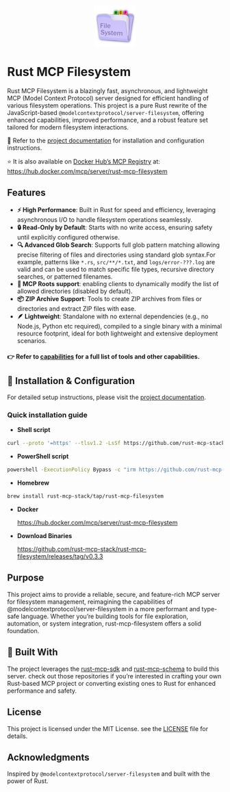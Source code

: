 <p align="center">
  <img width="96" src="./docs/_media/rust-mcp-filesystem.png" alt="Rust MCP Filesystem Logo" width="300">
</p>

# Rust MCP Filesystem

Rust MCP Filesystem is a blazingly fast, asynchronous, and lightweight MCP (Model Context Protocol) server designed for efficient handling of various filesystem operations.
This project is a pure Rust rewrite of the JavaScript-based `@modelcontextprotocol/server-filesystem`, offering enhanced capabilities, improved performance, and a robust feature set tailored for modern filesystem interactions.

📝 Refer to the [project documentation](https://rust-mcp-stack.github.io/rust-mcp-filesystem) for installation and configuration instructions.

⭐️ It is also available on [Docker Hub’s MCP Registry](https://hub.docker.com/mcp/server/rust-mcp-filesystem) at: https://hub.docker.com/mcp/server/rust-mcp-filesystem

## Features

- **⚡ High Performance**: Built in Rust for speed and efficiency, leveraging asynchronous I/O to handle filesystem operations seamlessly.
- **🔒 Read-Only by Default**: Starts with no write access, ensuring safety until explicitly configured otherwise.
- **🔍 Advanced Glob Search**: Supports full glob pattern matching allowing precise filtering of files and directories using standard glob syntax.For example, patterns like `*.rs`, `src/**/*.txt`, and `logs/error-???.log` are valid and can be used to match specific file types, recursive directory searches, or patterned filenames.
- **🔄 MCP Roots support**: enabling clients to dynamically modify the list of allowed directories (disabled by default).
- **📦 ZIP Archive Support**: Tools to create ZIP archives from files or directories and extract ZIP files with ease.
- **🪶 Lightweight**: Standalone with no external dependencies (e.g., no Node.js, Python etc required), compiled to a single binary with a minimal resource footprint, ideal for both lightweight and extensive deployment scenarios.

#### 👉 Refer to [capabilities](https://rust-mcp-stack.github.io/rust-mcp-filesystem/#/capabilities) for a full list of tools and other capabilities.

## 🔧 Installation & Configuration

For detailed setup instructions, please visit the [project documentation](https://rust-mcp-stack.github.io/rust-mcp-filesystem).


### Quick installation guide


<!-- x-release-please-start-version -->
- **Shell script**
```sh
curl --proto '=https' --tlsv1.2 -LsSf https://github.com/rust-mcp-stack/rust-mcp-filesystem/releases/download/v0.3.3/rust-mcp-filesystem-installer.sh | sh
```

- **PowerShell script**
```sh
powershell -ExecutionPolicy Bypass -c "irm https://github.com/rust-mcp-stack/rust-mcp-filesystem/releases/download/v0.3.3/rust-mcp-filesystem-installer.ps1 | iex"
```

- **Homebrew**
```sh
brew install rust-mcp-stack/tap/rust-mcp-filesystem
```
- **Docker**

  https://hub.docker.com/mcp/server/rust-mcp-filesystem

- **Download Binaries**

  https://github.com/rust-mcp-stack/rust-mcp-filesystem/releases/tag/v0.3.3

<!-- x-release-please-end -->


## Purpose

This project aims to provide a reliable, secure, and feature-rich MCP server for filesystem management, reimagining the capabilities of @modelcontextprotocol/server-filesystem in a more performant and type-safe language. Whether you’re building tools for file exploration, automation, or system integration, rust-mcp-filesystem offers a solid foundation.

## 🧰 Built With

The project leverages the [rust-mcp-sdk](https://github.com/rust-mcp-stack/rust-mcp-sdk) and [rust-mcp-schema](https://github.com/rust-mcp-stack/rust-mcp-schema) to build this server. check out those repositories if you’re interested in crafting your own Rust-based MCP project or converting existing ones to Rust for enhanced performance and safety.

## License

This project is licensed under the MIT License. see the [LICENSE](LICENSE) file for details.

## Acknowledgments

Inspired by `@modelcontextprotocol/server-filesystem` and built with the power of Rust.
